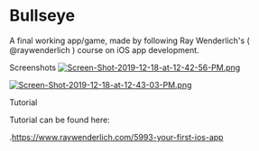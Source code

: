 # Bullseye
A final working app/game, made by following Ray Wenderlich's ( @raywenderlich ) course on iOS app development.


Screenshots
[![Screen-Shot-2019-12-18-at-12-42-56-PM.png](https://i.postimg.cc/mgjMDmpZ/Screen-Shot-2019-12-18-at-12-42-56-PM.png)](https://postimg.cc/687TbfNF)


[![Screen-Shot-2019-12-18-at-12-43-03-PM.png](https://i.postimg.cc/hj1qW7PY/Screen-Shot-2019-12-18-at-12-43-03-PM.png)](https://postimg.cc/tZJcFJ6d)

Tutorial

Tutorial can be found here:

.https://www.raywenderlich.com/5993-your-first-ios-app
